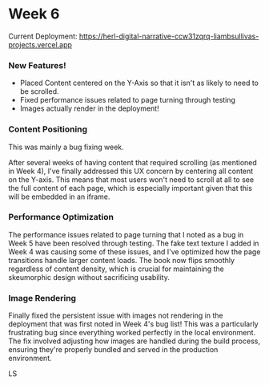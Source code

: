 # Week 6

Current Deployment: https://herl-digital-narrative-ccw31zqrq-liambsullivas-projects.vercel.app

### New Features!

- Placed Content centered on the Y-Axis so that it isn't as likely to need to be scrolled.
- Fixed performance issues related to page turning through testing
- Images actually render in the deployment!

### Content Positioning

This was mainly a bug fixing week.

After several weeks of having content that required scrolling (as mentioned in Week 4), I've finally addressed this UX concern by centering all content on the Y-axis. This means that most users won't need to scroll at all to see the full content of each page, which is especially important given that this will be embedded in an iframe.

### Performance Optimization

The performance issues related to page turning that I noted as a bug in Week 5 have been resolved through testing. The fake text texture I added in Week 4 was causing some of these issues, and I've optimized how the page transitions handle larger content loads. The book now flips smoothly regardless of content density, which is crucial for maintaining the skeumorphic design without sacrificing usability.

### Image Rendering

Finally fixed the persistent issue with images not rendering in the deployment that was first noted in Week 4's bug list! This was a particularly frustrating bug since everything worked perfectly in the local environment. The fix involved adjusting how images are handled during the build process, ensuring they're properly bundled and served in the production environment.

LS

